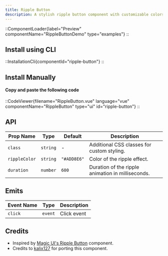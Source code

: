 ```yaml
---
title: Ripple Button
description: A stylish ripple button component with customizable colors and animation duration.
---
```


::ComponentLoader{label="Preview" componentName="RippleButtonDemo" type="examples"}
::

## Install using CLI

::InstallationCli{componentId="ripple-button"}
::

## Install Manually

#### Copy and paste the following code

::CodeViewer{filename="RippleButton.vue" language="vue" componentName="RippleButton" type="ui" id="ripple-button"}
::

## API

| Prop Name     | Type     | Default     | Description                                       |
| ------------- | -------- | ----------- | ------------------------------------------------- |
| `class`       | `string` | -           | Additional CSS classes for custom styling.        |
| `rippleColor` | `string` | `"#ADD8E6"` | Color of the ripple effect.                       |
| `duration`    | `number` | `600`       | Duration of the ripple animation in milliseconds. |

## Emits

| Event Name | Type    | Description |
| ---------- | ------- | ----------- |
| `click`    | `event` | Click event |

## Credits

- Inspired by [Magic UI's Ripple Button](https://magicui.design/docs/components/ripple-button) component.
- Credits to [kalix127](https://github.com/kalix127) for porting this component.
